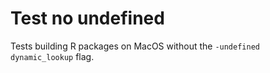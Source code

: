 # Test no undefined

Tests building R packages on MacOS without the `-undefined dynamic_lookup` flag.
